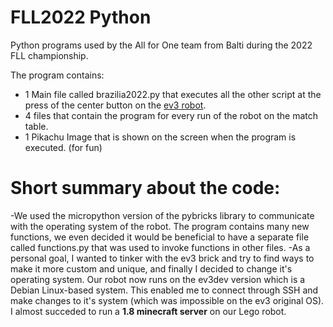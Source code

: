 # FLL2022 Python
Python programs used by the All for One team from Balti during the 2022 FLL championship.

The program contains:
  - 1 Main file called brazilia2022.py that executes all the other script at the press of the center button on the [ev3 robot](https://pybricks.com/ev3-micropython/examples/robot_educator_basic.html).
  - 4 files that contain the program for every run of the robot on the match table.
  - 1 Pikachu Image that is shown on the screen when the program is executed. (for fun)

# Short summary about the code:
-We used the micropython version of the pybricks library to communicate with the operating system of the robot.
The program contains many new functions, we even decided it would be beneficial to have a separate file called functions.py that was used to invoke functions in other files.
-As a personal goal, I wanted to tinker with the ev3 brick and try to find ways to make it more custom and unique, and finally I decided to change it's operating system. Our robot now runs on the ev3dev version which is a Debian Linux-based system. 
This enabled me to connect through SSH and make changes to it's system (which was impossible on the ev3 original OS). I almost succeded to run a **1.8 minecraft server** on our Lego robot.
